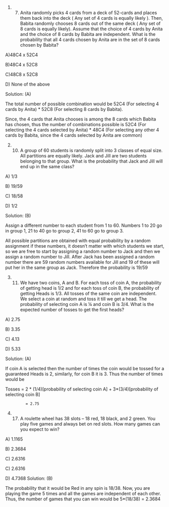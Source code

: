 1. 7) Anita randomly picks 4 cards from a deck of 52-cards and places them back into the deck ( Any set of 4 cards is equally likely ). Then, Babita randomly chooses 8 cards out of the same deck ( Any set of 8 cards is equally likely). Assume that the choice of 4 cards by Anita and the choice of 8 cards by Babita are independent. What is the probability that all 4 cards chosen by Anita are in the set of 8 cards chosen by Babita?

A)48C4 x 52C4

B)48C4 x 52C8

C)48C8 x 52C8

D) None of the above

Solution: (A)

The total number of possible combination would be 52C4 (For selecting 4 cards by Anita) * 52C8 (For selecting 8 cards by Babita).

Since, the 4 cards that Anita chooses is among the 8 cards which Babita has chosen, thus the number of combinations possible is 52C4 (For selecting the 4 cards selected by Anita) * 48C4 (For selecting any other 4 cards by Babita, since the 4 cards selected by Anita are common)


2. 10) A group of 60 students is randomly split into 3 classes of equal size. All partitions are equally likely. Jack and Jill are two students belonging to that group. What is the probability that Jack and Jill will end up in the same class?

A) 1/3

B) 19/59

C) 18/58

D) 1/2

Solution: (B)

Assign a different number to each student from 1 to 60. Numbers 1 to 20 go in group 1, 21 to 40 go to group 2, 41 to 60 go to group 3.

All possible partitions are obtained with equal probability by a random assignment if these numbers, it doesn’t matter with which students we start, so we are free to start by assigning a random number to Jack and then we assign a random number to Jill. After Jack has been assigned a random number there are 59 random numbers available for Jill and 19 of these will put her in the same group as Jack. Therefore the probability is 19/59


3. 11) We have two coins, A and B. For each toss of coin A, the probability of getting head is 1/2 and for each toss of coin B, the probability of getting Heads is 1/3. All tosses of the same coin are independent. We select a coin at random and toss it till we get a head. The probability of selecting coin A is ¼ and coin B is 3/4. What is the expected number of tosses to get the first heads?

A) 2.75

B) 3.35

C) 4.13

D) 5.33



Solution: (A)

If coin A is selected then the number of times the coin would be tossed for a guaranteed Heads is 2, similarly, for coin B it is 3. Thus the number of times would be

Tosses = 2 * (1/4)[probability of selecting coin A] + 3*(3/4)[probability of selecting coin B]

             = 2.75


4. 17) A roulette wheel has 38 slots – 18 red, 18 black, and 2 green. You play five games and always bet on red slots. How many games can you expect to win?

A) 1.1165

B) 2.3684

C) 2.6316

C) 2.6316

D) 4.7368
Solution: (B)

The probability that it would be Red in any spin is 18/38. Now, you are playing the game 5 times and all the games are independent of each other. Thus, the number of games that you can win would be 5*(18/38) = 2.3684
